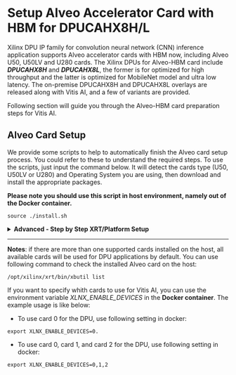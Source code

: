 # Setup Alveo Accelerator Card with HBM for DPUCAHX8H/L

Xilinx DPU IP family for convolution neural network (CNN) inference application supports Alveo accelerator cards with HBM now, including Alveo U50, U50LV and U280 cards. The Xilinx DPUs for Alveo-HBM card include ***DPUCAHX8H*** and ***DPUCAHX8L***, the former is for optimized for high throughput and the latter is optimized for MobileNet model and ultra low latency. The on-premise DPUCAHX8H and DPUCAHX8L overlays are released along with Vitis AI, and a few of variants are provided.

Following section will guide you through the Alveo-HBM card preparation steps for Vitis AI.

## Alveo Card Setup

We provide some scripts to help to automatically finish the Alveo card setup process. You could refer to these to understand the required steps. To use the scripts, just input the command below. It will detect the cards type (U50, U50LV or U280) and Operating System you are using, then download and install the appropriate packages.

**Please note you should use this script in host environment, namely out of the Docker container.** 

~~~
source ./install.sh
~~~

<details>
 <summary><b>Advanced - Step by Step XRT/Platform Setup</b></summary>

If you don't use the script above, you could follow following steps to finish the Alveo card setup.

**Please note you should use this script in host environment, namely out of the Docker container.** 

### Install XRT

Before you go through the next steps, please ensure the latest Xilinx runtime (XRT) is installed on your host, you can get XRT from these links:

CentOS/Redhat 7.x: [xrt_202020.2.8.726_7.4.1708-x86_64-xrt.rpm](https://www.xilinx.com/bin/public/openDownload?filename=xrt_202020.2.8.726_7.4.1708-x86_64-xrt.rpm)

CentOS/Redhat 8.x: [xrt_202020.2.8.726_8.1.1911-x86_64-xrt.rpm](https://www.xilinx.com/bin/public/openDownload?filename=xrt_202020.2.8.726_8.1.1911-x86_64-xrt.rpm)

Ubuntu 16.04: [xrt_202020.2.8.726_16.04-amd64-xrt.deb](https://www.xilinx.com/bin/public/openDownload?filename=xrt_202020.2.8.726_16.04-amd64-xrt.deb)

Ubuntu 18.04: [xrt_202020.2.8.726_18.04-amd64-xrt.deb](https://www.xilinx.com/bin/public/openDownload?filename=xrt_202020.2.8.726_18.04-amd64-xrt.deb)

Ubuntu 20.04: [xrt_202020.2.8.726_20.04-amd64-xrt.deb](https://www.xilinx.com/bin/public/openDownload?filename=xrt_202020.2.8.726_20.04-amd64-xrt.deb)

### Install the Alveo Card Target Platform

#### Alveo U280 Card
For U280 card, gen3x16 target platform released in the Xilinx website [U280 page](https://www.xilinx.com/products/boards-and-kits/alveo/u280) is used. Please download and install the required gen3x4 target platform files.

CentOS/Redhat:
[xilinx-u280-xdma-201920.3-2789161.x86_64.rpm](https://www.xilinx.com/bin/public/openDownload?filename=xilinx-u280-xdma-201920.3-2789161.x86_64.rpm)

Ubuntu 16.04:
[xilinx-u280-xdma-201920.3-2789161_16.04.deb](https://www.xilinx.com/bin/public/openDownload?filename=xilinx-u280-xdma-201920.3-2789161_16.04.deb)

Ubuntu 18.04:
[xilinx-u280-xdma-201920.3-2789161_18.04.deb](https://www.xilinx.com/bin/public/openDownload?filename=xilinx-u280-xdma-201920.3-2789161_18.04.deb)

#### Alveo U50 Card
For U50 card, gen3x4 version target platform is used. Please download and install the required gen3x4 target platform files.

CentOS/Redhat:
[xilinx-u50-gen3x4-xdma-platform-2-1.noarch.rpm.tar.gz](https://www.xilinx.com/bin/public/openDownload?filename=xilinx-u50-gen3x4-xdma-platform-2-1.noarch.rpm.tar.gz)

Ubuntu 16.04/18.04/20.04:
[xilinx-u50-gen3x4-xdma-platform_2-1_all.deb.tar.gz](https://www.xilinx.com/bin/public/openDownload?filename=xilinx-u50-gen3x4-xdma-platform_2-1_all.deb.tar.gz)

#### Alveo U50LV Card

For U50LV card, gen3x4 version target platform is used. Please download and install the required gen3x4 target platform files.

CentOS/Redhat:
[xilinx-u50lv-gen3x4-xdma-platform-2-1.noarch.rpm.tar.gz](https://www.xilinx.com/bin/public/openDownload?filename=xilinx-u50lv-gen3x4-xdma-platform-2-1.noarch.rpm.tar.gz)

Ubuntu 16.04/18.04/20.04:
[xilinx-u50lv-gen3x4-xdma-platform_2-1_all.deb.tar.gz](https://www.xilinx.com/bin/public/openDownload?filename=xilinx-u50lv-gen3x4-xdma-platform_2-1_all.deb.tar.gz)

### Update the Alveo Card Flash
After you have downloaded and installed the platform files above, use following commands and cold reboot your machine to finished the setup.

For Alveo U280:
~~~
sudo /opt/xilinx/xrt/bin/xbmgmt flash --update --shell xilinx_u280_xdma_201920_3
~~~

For Alveo U50:
~~~
sudo /opt/xilinx/xrt/bin/xbmgmt flash --update --shell xilinx_u50_gen3x4_xdma_base_2
~~~

For Alveo U50LV:
~~~
sudo /opt/xilinx/xrt/bin/xbmgmt flash --update --shell xilinx_u50lv_gen3x4_xdma_base_2
~~~

</details>

***

**Notes**: if there are more than one supported cards installed on the host, all available cards will be used for DPU applications by default. You can use following command to check the installed Alveo card on the host:

~~~
/opt/xilinx/xrt/bin/xbutil list
~~~

If you want to specify whith cards to use for Vitis AI, you can use the environment variable *XLNX_ENABLE_DEVICES* in the **Docker container**. The example usage is like below:

* To use card 0 for the DPU, use following setting in docker: 

~~~
export XLNX_ENABLE_DEVICES=0.
~~~

* To use card 0, card 1, and card 2 for the DPU, use following setting in docker:

~~~
export XLNX_ENABLE_DEVICES=0,1,2
~~~
